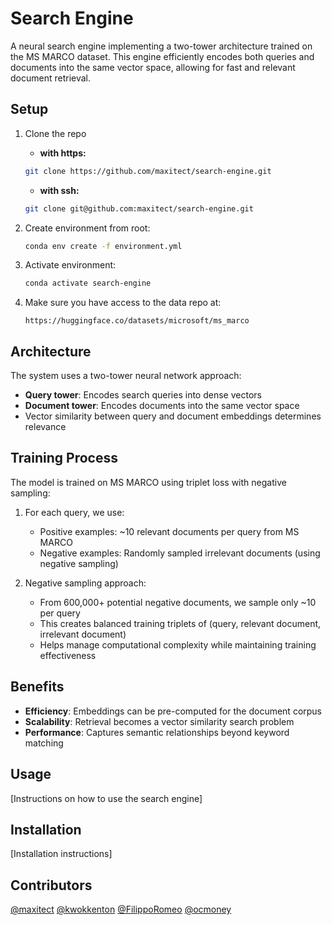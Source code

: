 # Search Engine

A neural search engine implementing a two-tower architecture trained on the MS MARCO dataset. This engine efficiently encodes both queries and documents into the same vector space, allowing for fast and relevant document retrieval.

## Setup

1. Clone the repo

   - **with https:**

   ```bash
   git clone https://github.com/maxitect/search-engine.git
   ```

   - **with ssh:**

   ```bash
   git clone git@github.com:maxitect/search-engine.git
   ```

1. Create environment from root:

   ```bash
   conda env create -f environment.yml
   ```

1. Activate environment:

   ```bash
   conda activate search-engine
   ```

1. Make sure you have access to the data repo at:
   ```
   https://huggingface.co/datasets/microsoft/ms_marco
   ```

## Architecture

The system uses a two-tower neural network approach:

- **Query tower**: Encodes search queries into dense vectors
- **Document tower**: Encodes documents into the same vector space
- Vector similarity between query and document embeddings determines relevance

## Training Process

The model is trained on MS MARCO using triplet loss with negative sampling:

1. For each query, we use:

   - Positive examples: ~10 relevant documents per query from MS MARCO
   - Negative examples: Randomly sampled irrelevant documents (using negative sampling)

2. Negative sampling approach:
   - From 600,000+ potential negative documents, we sample only ~10 per query
   - This creates balanced training triplets of (query, relevant document, irrelevant document)
   - Helps manage computational complexity while maintaining training effectiveness

## Benefits

- **Efficiency**: Embeddings can be pre-computed for the document corpus
- **Scalability**: Retrieval becomes a vector similarity search problem
- **Performance**: Captures semantic relationships beyond keyword matching

## Usage

[Instructions on how to use the search engine]

## Installation

[Installation instructions]

## Contributors

[@maxitect](https://github.com/maxitect)
[@kwokkenton](https://github.com/kwokkenton)
[@FilippoRomeo](https://github.com/FilippoRomeo)
[@ocmoney](https://github.com/ocmoney)
